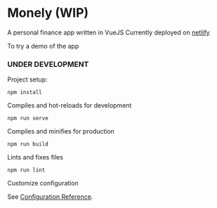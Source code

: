 # Monely (WIP)

A personal finance app written in VueJS
Currently deployed on [netlify](https://wonderful-hodgkin-3ba881.netlify.app/)

To try a demo of the app

### UNDER DEVELOPMENT

Project setup:

```
npm install
```

Compiles and hot-reloads for development

```
npm run serve
```

Compiles and minifies for production

```
npm run build
```

Lints and fixes files

```
npm run lint
```

Customize configuration

See [Configuration Reference](https://cli.vuejs.org/config/).
